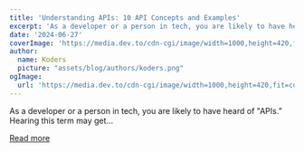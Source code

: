 ```yaml
---
title: 'Understanding APIs: 10 API Concepts and Examples'
excerpt: 'As a developer or a person in tech, you are likely to have heard of "APIs.” Hearing this term may get...'
date: '2024-06-27'
coverImage: 'https://media.dev.to/cdn-cgi/image/width=1000,height=420,fit=cover,gravity=auto,format=auto/https%3A%2F%2Fdev-to-uploads.s3.amazonaws.com%2Fuploads%2Farticles%2Frl620xxagcw92i4jfn5j.png'
author:
  name: Koders
  picture: "assets/blog/authors/koders.png"
ogImage:
  url: 'https://media.dev.to/cdn-cgi/image/width=1000,height=420,fit=cover,gravity=auto,format=auto/https%3A%2F%2Fdev-to-uploads.s3.amazonaws.com%2Fuploads%2Farticles%2Frl620xxagcw92i4jfn5j.png'
---
```


As a developer or a person in tech, you are likely to have heard of "APIs.” Hearing this term may get...

[Read more](https://dev.to/latitude/understanding-apis-10-api-concepts-and-examples-23cn)
